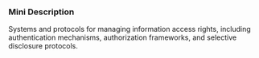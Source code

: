 ### Mini Description

Systems and protocols for managing information access rights, including authentication mechanisms, authorization frameworks, and selective disclosure protocols.
